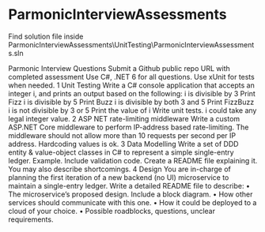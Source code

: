 # ParmonicInterviewAssessments
Find solution file inside ParmonicInterviewAssessments\UnitTesting\ParmonicInterviewAssessments.sln

Parmonic Interview Questions
Submit a Github public repo URL with completed assessment
Use C#, .NET 6 for all questions. Use xUnit for tests when needed.
1	Unit Testing
Write a C# console application that accepts an integer i, and prints an output based on the following:
i is divisible by 3	Print Fizz
i is divisible by 5	Print Buzz
i is divisible by both 3 and 5	Print FizzBuzz
i is not divisible by 3 or 5	Print the value of i
Write unit tests. i could take any legal integer value.
2	ASP NET rate-limiting middleware
Write a custom ASP.NET Core middleware to perform IP-address based rate-limiting. The middleware should not allow more than 10 requests per second per IP address.
Hardcoding values is ok.
3	Data Modelling
Write a set of DDD entity & value-object classes in C# to represent a simple single-entry ledger. Example. Include validation code.
Create a README file explaining it. You may also describe shortcomings.
4	Design
You are in-charge of planning the first iteration of a new backend (no UI) microservice to maintain a single-entry ledger. Write a detailed README file to describe:
•	The microservice’s proposed design. Include a block diagram.
•	How other services should communicate with this one.
•	How it could be deployed to a cloud of your choice.
•	Possible roadblocks, questions, unclear requirements.
